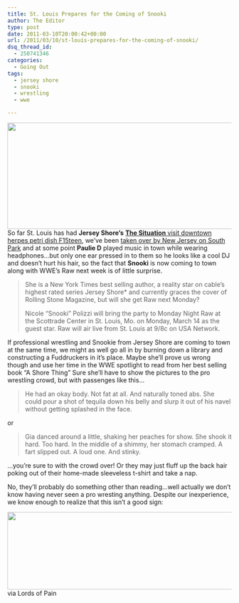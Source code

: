 ```yaml
---
title: St. Louis Prepares for the Coming of Snooki
author: The Editor
type: post
date: 2011-03-10T20:00:42+00:00
url: /2011/03/10/st-louis-prepares-for-the-coming-of-snooki/
dsq_thread_id:
  - 250741346
categories:
  - Going Out
tags:
  - jersey shore
  - snooki
  - wrestling
  - wwe

---
```

[<img class="aligncenter size-full wp-image-9253" title="Snooki  MTV's The Jersey Shore" src="http://media.punchingkitty.com/wordpress/2011/03/snooki-jersey-shore.jpeg" alt="" width="600" height="239" />][1]So far St. Louis has had **Jersey Shore&#8217;s** <a href="http://punchingkitty.com/2010/01/14/jersey-shores-the-situation-comes-to-st-louis/" target="_blank"><strong>The Situation</strong> visit downtown herpes petri dish F15teen</a>, we&#8217;ve been <a href="http://punchingkitty.com/2010/10/15/south-park-isnt-far-off-with-their-st-louis-new-jersey-local-news-spoof/" target="_blank">taken over by New Jersey on South Park</a> and at some point **Paulie D** played music in town while wearing headphones&#8230;but only one ear pressed in to them so he looks like a cool DJ and doesn&#8217;t hurt his hair, so the fact that **Snooki** is now coming to town along with WWE&#8217;s Raw next week is of little surprise.

> She is a New York Times best selling author, a reality star on cable’s highest rated series Jersey Shore* and currently graces the cover of Rolling Stone Magazine, but will she get Raw next Monday?
> 
> Nicole “Snooki” Polizzi will bring the party to Monday Night Raw at the Scottrade Center in St. Louis, Mo. on Monday, March 14 as the guest star. Raw will air live from St. Louis at 9/8c on USA Network.

If professional wrestling and Snookie from Jersey Shore are coming to town at the same time, we might as well go all in by burning down a library and constructing a Fuddruckers in it&#8217;s place. Maybe she&#8217;ll prove us wrong though and use her time in the WWE spotlight to read from her best selling book &#8220;A Shore Thing&#8221; Sure she&#8217;ll have to show the pictures to the pro wrestling crowd, but with passenges like this&#8230;

> He had an okay body. Not fat at all. And naturally toned abs. She could pour a shot of tequila down his belly and slurp it out of his navel without getting splashed in the face.

or

> Gia danced around a little, shaking her peaches for show. She shook it hard. Too hard. In the middle of a shimmy, her stomach cramped. A fart slipped out. A loud one. And stinky.

&#8230;you&#8217;re sure to with the crowd over! Or they may just fluff up the back hair poking out of their home-made sleeveless t-shirt and take a nap.

No, they&#8217;ll probably do something other than reading&#8230;well actually we don&#8217;t know having never seen a pro wresting anything. Despite our inexperience, we know enough to realize that this isn&#8217;t a good sign:

[<img class="aligncenter size-full wp-image-9254" title="snookie_john_cena_tweet" src="http://media.punchingkitty.com/wordpress/2011/03/snookie_john_cena_tweet.png" alt="" width="579" height="174" />][2]via Lords of Pain

 [1]: http://media.punchingkitty.com/wordpress/2011/03/snooki-jersey-shore.jpeg
 [2]: http://media.punchingkitty.com/wordpress/2011/03/snookie_john_cena_tweet.png